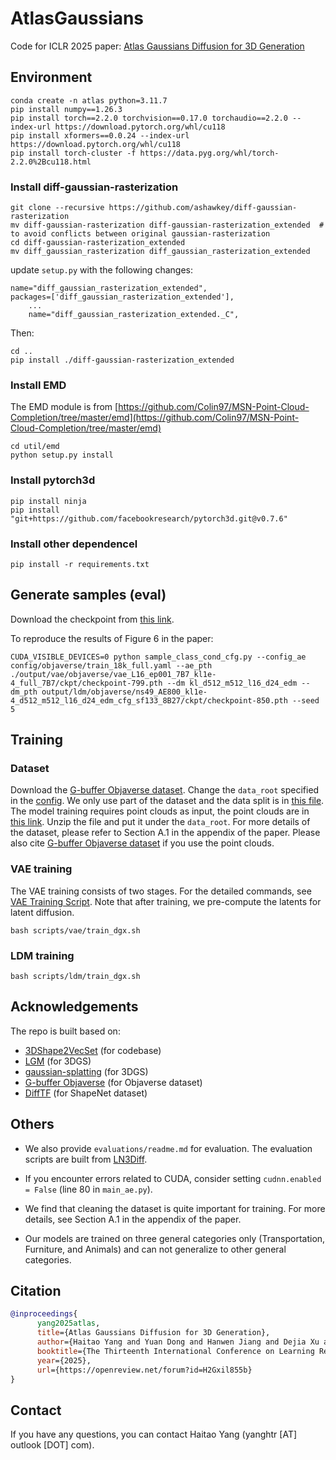 # AtlasGaussians

Code for ICLR 2025 paper: [Atlas Gaussians Diffusion for 3D Generation](https://yanghtr.github.io/projects/atlas_gaussians/) 


## Environment

```
conda create -n atlas python=3.11.7
pip install numpy==1.26.3
pip install torch==2.2.0 torchvision==0.17.0 torchaudio==2.2.0 --index-url https://download.pytorch.org/whl/cu118
pip install xformers==0.0.24 --index-url https://download.pytorch.org/whl/cu118
pip install torch-cluster -f https://data.pyg.org/whl/torch-2.2.0%2Bcu118.html
```

### Install diff-gaussian-rasterization
```
git clone --recursive https://github.com/ashawkey/diff-gaussian-rasterization
mv diff-gaussian-rasterization diff-gaussian-rasterization_extended  # to avoid conflicts between original gaussian-rasterization
cd diff-gaussian-rasterization_extended
mv diff_gaussian_rasterization diff_gaussian_rasterization_extended
```

update `setup.py` with the following changes:
```
name="diff_gaussian_rasterization_extended",
packages=['diff_gaussian_rasterization_extended'],
    ...
    name="diff_gaussian_rasterization_extended._C",
```

Then:
```
cd ..
pip install ./diff-gaussian-rasterization_extended
```

### Install EMD
The EMD module is from [https://github.com/Colin97/MSN-Point-Cloud-Completion/tree/master/emd](https://github.com/Colin97/MSN-Point-Cloud-Completion/tree/master/emd)

```
cd util/emd
python setup.py install
```

### Install pytorch3d
```
pip install ninja
pip install "git+https://github.com/facebookresearch/pytorch3d.git@v0.7.6"
```

### Install other dependencel
```
pip install -r requirements.txt
```


## Generate samples (eval)

Download the checkpoint from [this link](https://huggingface.co/yanghtr/AtlasGaussians/tree/main/output).

To reproduce the results of Figure 6 in the paper:

```
CUDA_VISIBLE_DEVICES=0 python sample_class_cond_cfg.py --config_ae config/objaverse/train_18k_full.yaml --ae_pth ./output/vae/objaverse/vae_L16_ep001_7B7_kl1e-4_full_7B7/ckpt/checkpoint-799.pth --dm kl_d512_m512_l16_d24_edm --dm_pth output/ldm/objaverse/ns49_AE800_kl1e-4_d512_m512_l16_d24_edm_cfg_sf133_8B27/ckpt/checkpoint-850.pth --seed 5
```


## Training

### Dataset

Download the [G-buffer Objaverse dataset](https://github.com/modelscope/richdreamer/tree/main/dataset/gobjaverse). Change the `data_root` specified in the [config](./config/objaverse/train_18k_base.yaml).
We only use part of the dataset and the data split is in [this file](./datasets/splits/objaverse/train.txt).
The model training requires point clouds as input, the point clouds are in [this link](https://huggingface.co/yanghtr/AtlasGaussians/tree/main/Dataset/Objaverse/gobjaverse_pc). Unzip the file and put it under the `data_root`.
For more details of the dataset, please refer to Section A.1 in the appendix of the paper. Please also cite [G-buffer Objaverse dataset](https://github.com/modelscope/richdreamer/tree/main/dataset/gobjaverse) if you use the point clouds.

### VAE training
The VAE training consists of two stages. For the detailed commands, see [VAE Training Script](./scripts/vae/train_dgx.sh). Note that after training, we pre-compute the latents for latent diffusion.

```
bash scripts/vae/train_dgx.sh
```

### LDM training

```
bash scripts/ldm/train_dgx.sh
```

## Acknowledgements

The repo is built based on:

- [3DShape2VecSet](https://github.com/1zb/3DShape2VecSet) (for codebase)
- [LGM](https://github.com/3DTopia/LGM) (for 3DGS)
- [gaussian-splatting](https://github.com/graphdeco-inria/gaussian-splatting) (for 3DGS)
- [G-buffer Objaverse](https://github.com/modelscope/richdreamer/tree/main/dataset/gobjaverse) (for Objaverse dataset)
- [DiffTF](https://github.com/ziangcao0312/DiffTF/) (for ShapeNet dataset)


## Others

- We also provide `evaluations/readme.md` for evaluation. The evaluation scripts are built from [LN3Diff](https://github.com/NIRVANALAN/LN3Diff).

- If you encounter errors related to CUDA, consider setting `cudnn.enabled = False` (line 80 in `main_ae.py`).

- We find that cleaning the dataset is quite important for training. For more details, see Section A.1 in the appendix of the paper.

- Our models are trained on three general categories only (Transportation, Furniture, and Animals) and can not generalize to other general categories.


## Citation

```bibtex
@inproceedings{
      yang2025atlas,
      title={Atlas Gaussians Diffusion for 3D Generation},
      author={Haitao Yang and Yuan Dong and Hanwen Jiang and Dejia Xu and Georgios Pavlakos and Qixing Huang},
      booktitle={The Thirteenth International Conference on Learning Representations},
      year={2025},
      url={https://openreview.net/forum?id=H2Gxil855b}
}
```

## Contact

If you have any questions, you can contact Haitao Yang (yanghtr [AT] outlook [DOT] com).




